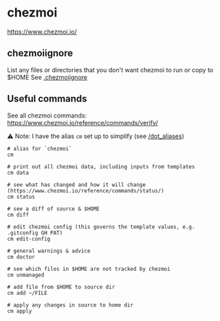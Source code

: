 # chezmoi

<https://www.chezmoi.io/>

## chezmoiignore

List any files or directories that you don't want chezmoi to run or copy to $HOME
See [.chezmoiignore](/.chezmoiignore)

## Useful commands

See all chezmoi commands: <https://www.chezmoi.io/reference/commands/verify/>

⚠️ Note: I have the alias `cm` set up to simplify (see [/dot_aliases](/dot_aliases))

```shell
# alias for `chezmoi`
cm

# print out all chezmoi data, including inputs from templates
cm data

# see what has changed and how it will change (https://www.chezmoi.io/reference/commands/status/)
cm status

# see a diff of source & $HOME
cm diff

# edit chezmoi config (this governs the template values, e.g. .gitconfig GH PAT)
cm edit-config

# general warnings & advice
cm doctor

# see which files in $HOME are not tracked by chezmoi
cm unmanaged

# add file from $HOME to source dir
cm add ~/FILE

# apply any changes in source to home dir
cm apply
```
